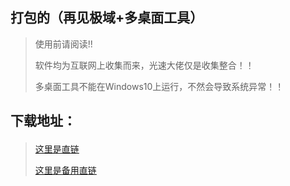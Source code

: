 ## 打包的（再见极域+多桌面工具）
> 使用前请阅读!! <p>
软件均为互联网上收集而来，光速大佬仅是收集整合！！ <p>
多桌面工具不能在Windows10上运行，不然会导致系统异常！！<p>

## 下载地址： <p>
> [这里是直链](https://file.dlya.top/Onedrive1/app/信息课工具包.zip "这里是直链") <p>
[这里是备用直链](https://pan.dlya.top/s/rLs1 "这里是备用直链") <p>

